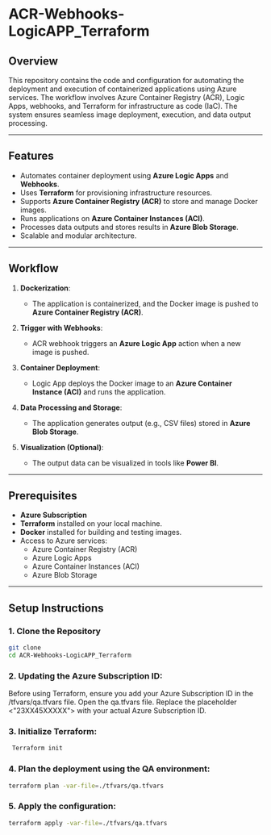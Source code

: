 # ACR-Webhooks-LogicAPP_Terraform

## Overview
This repository contains the code and configuration for automating the deployment and execution of containerized applications using Azure services. The workflow involves Azure Container Registry (ACR), Logic Apps, webhooks, and Terraform for infrastructure as code (IaC). The system ensures seamless image deployment, execution, and data output processing.

---

## Features
- Automates container deployment using **Azure Logic Apps** and **Webhooks**.
- Uses **Terraform** for provisioning infrastructure resources.
- Supports **Azure Container Registry (ACR)** to store and manage Docker images.
- Runs applications on **Azure Container Instances (ACI)**.
- Processes data outputs and stores results in **Azure Blob Storage**.
- Scalable and modular architecture.

---

## Workflow
1. **Dockerization**:  
   - The application is containerized, and the Docker image is pushed to **Azure Container Registry (ACR)**.

2. **Trigger with Webhooks**:  
   - ACR webhook triggers an **Azure Logic App** action when a new image is pushed.

3. **Container Deployment**:  
   - Logic App deploys the Docker image to an **Azure Container Instance (ACI)** and runs the application.

4. **Data Processing and Storage**:  
   - The application generates output (e.g., CSV files) stored in **Azure Blob Storage**.

5. **Visualization (Optional)**:  
   - The output data can be visualized in tools like **Power BI**.

---

## Prerequisites
- **Azure Subscription**  
- **Terraform** installed on your local machine.  
- **Docker** installed for building and testing images.  
- Access to Azure services:
  - Azure Container Registry (ACR)
  - Azure Logic Apps
  - Azure Container Instances (ACI)
  - Azure Blob Storage

---

## Setup Instructions

### 1. Clone the Repository
```bash
git clone 
cd ACR-Webhooks-LogicAPP_Terraform
```

### 2. Updating the Azure Subscription ID:
Before using Terraform, ensure you add your Azure Subscription ID in the /tfvars/qa.tfvars file.
Open the qa.tfvars file.
Replace the placeholder <"23XX45XXXXX"> with your actual Azure Subscription ID.

### 3. Initialize Terraform:
```bash
 Terraform init
```
### 4. Plan the deployment using the QA environment:
```bash
terraform plan -var-file=./tfvars/qa.tfvars
```
### 5. Apply the configuration:
```bash
terraform apply -var-file=./tfvars/qa.tfvars
```
